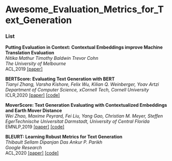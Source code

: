 # Awesome_Evaluation_Metrics_for_Text_Generation

### List

**Putting Evaluation in Context: Contextual Embeddings improve Machine Translation Evaluation**   
*Nitika Mathur Timothy Baldwin Trevor Cohn*    
*The University of Melbourne*   
ACL,2019 [[paper]](https://www.aclweb.org/anthology/P19-1269/)    


**BERTScore: Evaluating Text Generation with BERT**   
*Tianyi Zhang, Varsha Kishore, Felix Wu, Kilian Q. Weinberger, Yoav Artzi*   
*Department of Computer Science,  xCornell Tech, Cornell University*     
ICLR,2020 [[paper]](https://arxiv.org/abs/1904.09675) [[code]](https://github.com/Tiiiger/bert_score)    


**MoverScore: Text Generation Evaluating with Contextualized Embeddings and Earth Mover Distance**  
*Wei Zhao, Maxime Peyrard, Fei Liu, Yang Gao, Christian M. Meyer, Steffen*       
*EgerTechnische Universitat Darmstadt, University of Central Florida*    
EMNLP,2019 [[paper]](https://arxiv.org/abs/1909.02622) [[code]](https://github.com/AIPHES/emnlp19-moverscore)    


**BLEURT: Learning Robust Metrics for Text Generation**   
*Thibault Sellam Dipanjan Das Ankur P. Parikh*     
*Google Research*     
ACL,2020 [[paper]](https://arxiv.org/abs/2004.04696) [[code]](https://github.com/google-research/bleurt)   
